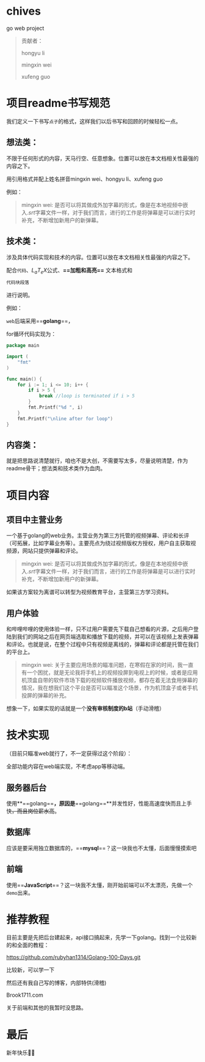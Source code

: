 # chives
 go web project

> 贡献者：
>
> hongyu li
>
> mingxin wei
>
> xufeng guo

# 项目readme书写规范

我们定义一下书写`点子`的格式，这样我们以后书写和回顾的时候轻松一点。

## 想法类：

不限于任何形式的内容，天马行空、任意想象。位置可以放在本文档相关性最强的内容之下。

用引用格式并配上姓名拼音mingxin wei、hongyu li、xufeng guo

例如：

> mingxin wei: 是否可以将其做成外加字幕的形式，像是在本地视频中嵌入$.srt$字幕文件一样，对于我们而言，进行的工作是将弹幕是可以进行实时补充，不断增加新用户的新弹幕。

## 技术类：

涉及具体代码实现和技术的内容。位置可以放在本文档相关性最强的内容之下。

配合`代码`、$L_aT_eX$公式、**==加粗和高亮==** 文本格式和

```markdown
代码块段落
```

进行说明。

例如：

`web`后端采用==**golang**==，

for循环代码实现为：

```go
package main

import (
	"fmt"
)

func main() {
	for i := 1; i <= 10; i++ {
		if i > 5 {
			break //loop is terminated if i > 5
		}
		fmt.Printf("%d ", i)
	}
	fmt.Printf("\nline after for loop")
}
```



## 内容类：

就是把思路说清楚就行，咱也不是大创，不需要写太多，尽量说明清楚，作为readme骨干；想法类和技术类作为血肉。

# 项目内容
## 项目中主营业务
一个基于golang的web业务。主营业务为第三方托管的视频弹幕、评论和长评（可拓展，比如字幕业务等）。主要亮点为绕过视频版权方授权，用户自主获取视频源，网站只提供弹幕和评论。
>mingxin wei: 是否可以将其做成外加字幕的形式，像是在本地视频中嵌入$.srt$字幕文件一样，对于我们而言，进行的工作是将弹幕是可以进行实时补充，不断增加新用户的新弹幕。

如果该方案较为离谱可以转型为视频教育平台，主营第三方学习资料。
## 用户体验

和哔哩哔哩的使用体验一样，只不过用户需要先下载自己想看的片源，之后用户登陆到我们的网站之后在网页端选取和播放下载的视频，并可以在该视频上发表弹幕和评论。也就是说，在整个过程中只有视频是离线的，弹幕和评论都是托管在我们的平台上。
>mingxin wei: 关于主要应用场景的瞄准问题，在寒假在家的时间，我一直有一个困扰，就是无论我将手机上的视频投屏到电视上的时候，或者是应用机顶盒自带的软件市场下载的视频软件播放视频，都存在着无法食用弹幕的情况，我在想我们这个平台是否可以瞄准这个场景，作为机顶盒子或者手机投屏的弹幕的补充。


想象一下，如果实现的话就是一个**没有审核制度的b站**（手动滑稽）

# 技术实现

（目前只瞄准web就行了，不一定获得过这个阶段）：

全部功能内容在web端实现，不考虑app等移动端。

## 服务器后台

使用**==golang==**，原因是**==golang==**并发性好，性能高速度快而且上手快~~，而且岗位薪水高~~。

## 数据库

应该是要采用独立数据库的，==**mysql**==？这一块我也不太懂，后面慢慢摸索吧

## 前端

使用==**JavaScript**==？这一块我不太懂，刚开始前端可以不太漂亮，先做一个`demo`出来。

# 推荐教程

目前主要是先把后台建起来，api接口搞起来，先学一下golang。找到一个比较新的和全面的教程：

https://github.com/rubyhan1314/Golang-100-Days.git

比较新，可以学一下



然后还有我自己写的博客，内部特供(滑稽)

Brook1711.com

关于前端和其他的我暂时没思路。

# 最后

新年快乐🎉🧨